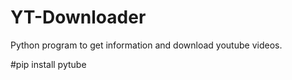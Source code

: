 # YT-Downloader
Python program to get information and download youtube videos.

#pip install pytube
